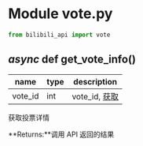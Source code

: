 # Module vote.py

```python
from bilibili_api import vote
```

## _async_ def get_vote_info()

| name | type | description |
| - | - | - |
| vote_id | int | vote_id, [获取](nemo2011.github.io/bilibili_api/#/vote_id) |

获取投票详情

**Returns:**调用 API 返回的结果
